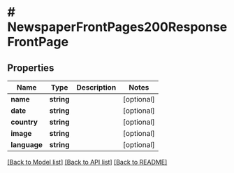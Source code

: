 # # NewspaperFrontPages200ResponseFrontPage

## Properties

Name | Type | Description | Notes
------------ | ------------- | ------------- | -------------
**name** | **string** |  | [optional]
**date** | **string** |  | [optional]
**country** | **string** |  | [optional]
**image** | **string** |  | [optional]
**language** | **string** |  | [optional]

[[Back to Model list]](../../README.md#models) [[Back to API list]](../../README.md#endpoints) [[Back to README]](../../README.md)
